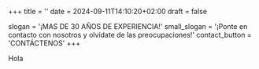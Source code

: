 +++
title = ''
date = 2024-09-11T14:10:20+02:00
draft = false

slogan = '¡MAS DE 30 AÑOS DE EXPERIENCIA!'
small_slogan = '¡Ponte en contacto con nosotros y olvídate de las preocupaciones!'
contact_button = 'CONTÁCTENOS'
+++

Hola
